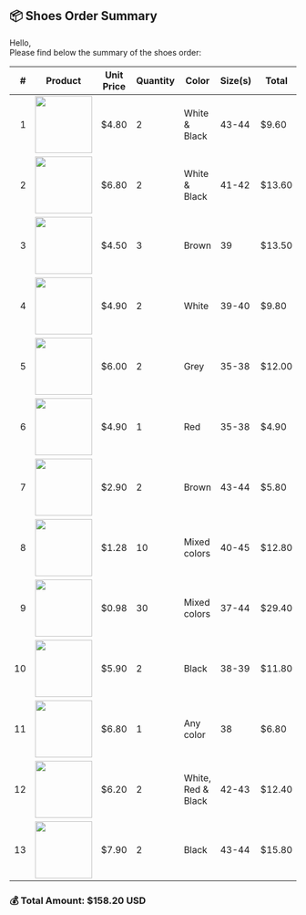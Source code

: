 ## 📦 Shoes Order Summary

Hello,  
Please find below the summary of the shoes order:

| # | Product | Unit Price | Quantity | Color | Size(s) | Total | Product Link |
|--:|---------|------------|----------|--------|----------|--------|---------------|
| 1 | <img src="https://s.alicdn.com/@sc04/kf/Hccb46fcc67964ecf959dd014667f1de7G.jpg_720x720q50.jpg" height="100" /> | $4.80 | 2 | White & Black | 43-44 | $9.60 | [View](https://www.alibaba.com/x/B06BAg?ck=pdp) |
| 2 | <img src="https://s.alicdn.com/@sc04/kf/Hdf34d31e3cd64fe1858c47dae47c5156E.jpg_720x720q50.jpg" height="100" /> | $6.80 | 2 | White & Black | 41-42 | $13.60 | [View](https://www.alibaba.com/x/B064fS?ck=pdp) |
| 3 | <img src="https://s.alicdn.com/@sc04/kf/H0bc06f79f1fa415c8b888fc31a32ac8eK.jpg_720x720q50.jpg" height="100" /> | $4.50 | 3 | Brown | 39 | $13.50 | [View](https://www.alibaba.com/x/B063yF?ck=pdp) |
| 4 | <img src="https://s.alicdn.com/@sc04/kf/H7014ca13483f477294e5145c6c8574c3u.jpg_720x720q50.jpg" height="100" /> | $4.90 | 2 | White | 39-40 | $9.80 | [View](https://www.alibaba.com/x/B064y7?ck=pdp) |
| 5 | <img src="https://s.alicdn.com/@sc04/kf/Hf36746c3f2de4b10a35029004d0a1925A.jpg_720x720q50.jpg" height="100" /> | $6.00 | 2 | Grey | 35-38 | $12.00 | [View](https://www.alibaba.com/x/B065HI?ck=pdp) |
| 6 | <img src="https://s.alicdn.com/@sc04/kf/Hd6d9e72812734b84bec4f09c7bc56c11J.jpg_720x720q50.jpg" height="100" /> | $4.90 | 1 | Red | 35-38 | $4.90 | [View](https://www.alibaba.com/x/B065I0?ck=pdp) |
| 7 | <img src="https://s.alicdn.com/@sc04/kf/Had213a6b6fc24688a758db6ac85023c9h.jpg_720x720q50.jpg" height="100" /> | $2.90 | 2 | Brown | 43-44 | $5.80 | [View](https://www.alibaba.com/x/B064dH?ck=pdp) |
| 8 | <img src="https://s.alicdn.com/@sc04/kf/Hd69aa8ab8fc14aac8230a2d069e1d477q.png_720x720q50.jpg" height="100" /> | $1.28 | 10 | Mixed colors | 40-45 | $12.80 | [View](https://www.alibaba.com/x/B068op?ck=pdp) |
| 9 | <img src="https://s.alicdn.com/@sc04/kf/Ha7aaeea667334d70b7f1b8a4886a4953J.png_720x720q50.jpg" height="100" /> | $0.98 | 30 | Mixed colors | 37-44 | $29.40 | [View](https://www.alibaba.com/x/B0698b?ck=pdp) |
| 10 | <img src="https://s.alicdn.com/@sc04/kf/H6874ef7a3d8243308e96bbdf65eef53cb.jpg_720x720q50.jpg" height="100" /> | $5.90 | 2 | Black | 38-39 | $11.80 | [View](https://www.alibaba.com/x/B066LE?ck=pdp) |
| 11 | <img src="https://s.alicdn.com/@sc04/kf/Hed8ab469888a424f8e7390497862391cs.jpg_720x720q50.jpg" height="100" /> | $6.80 | 1 | Any color | 38 | $6.80 | [View](https://www.alibaba.com/x/B068sK?ck=pdp) |
| 12 | <img src="https://s.alicdn.com/@sc04/kf/He35a27981df741f5aca8985ef56dbb7eD.jpg_720x720q50.jpg" height="100" /> | $6.20 | 2 | White, Red & Black | 42-43 | $12.40 | [View](https://www.alibaba.com/x/B067ZT?ck=pdp) |
| 13 | <img src="https://s.alicdn.com/@sc04/kf/H377f87393cc0488a883bb0fb5263e6afB.jpg_720x720q50.jpg" height="100" /> | $7.90 | 2 | Black | 43-44 | $15.80 | [View](https://www.alibaba.com/x/B066Mp?ck=pdp) |

### 💰 **Total Amount: $158.20 USD**
